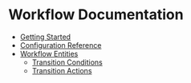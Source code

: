 Workflow Documentation
==============================

- [Getting Started](./getting-started.md)
- [Configuration Reference](./configuration-reference.md)
- [Workflow Entities](./workflow-entities.md)
    - [Transition Conditions](./workflow-entities/transition-conditions.md)
    - [Transition Actions](./workflow-entities/transition-actions.md)